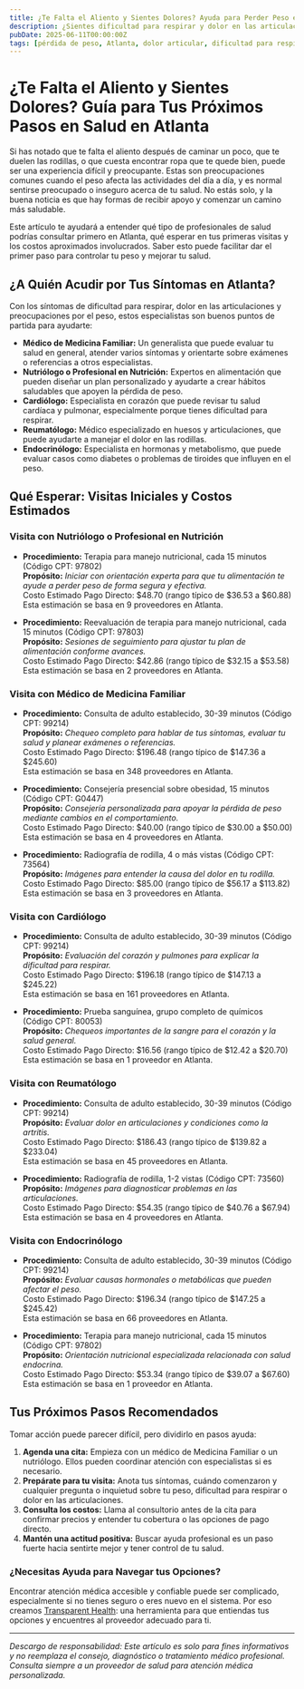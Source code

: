 ```yaml
---
title: ¿Te Falta el Aliento y Sientes Dolores? Ayuda para Perder Peso en Atlanta  
description: ¿Sientes dificultad para respirar y dolor en las articulaciones? Aprende a quién acudir y los costos estimados para comenzar a bajar de peso en Atlanta, GA.  
pubDate: 2025-06-11T00:00:00Z  
tags: [pérdida de peso, Atlanta, dolor articular, dificultad para respirar, proveedores de salud, costos de salud]  
---
```


# ¿Te Falta el Aliento y Sientes Dolores? Guía para Tus Próximos Pasos en Salud en Atlanta

Si has notado que te falta el aliento después de caminar un poco, que te duelen las rodillas, o que cuesta encontrar ropa que te quede bien, puede ser una experiencia difícil y preocupante. Estas son preocupaciones comunes cuando el peso afecta las actividades del día a día, y es normal sentirse preocupado o inseguro acerca de tu salud. No estás solo, y la buena noticia es que hay formas de recibir apoyo y comenzar un camino más saludable.

Este artículo te ayudará a entender qué tipo de profesionales de salud podrías consultar primero en Atlanta, qué esperar en tus primeras visitas y los costos aproximados involucrados. Saber esto puede facilitar dar el primer paso para controlar tu peso y mejorar tu salud.

## ¿A Quién Acudir por Tus Síntomas en Atlanta?

Con los síntomas de dificultad para respirar, dolor en las articulaciones y preocupaciones por el peso, estos especialistas son buenos puntos de partida para ayudarte:

- **Médico de Medicina Familiar:** Un generalista que puede evaluar tu salud en general, atender varios síntomas y orientarte sobre exámenes o referencias a otros especialistas.  
- **Nutriólogo o Profesional en Nutrición:** Expertos en alimentación que pueden diseñar un plan personalizado y ayudarte a crear hábitos saludables que apoyen la pérdida de peso.  
- **Cardiólogo:** Especialista en corazón que puede revisar tu salud cardíaca y pulmonar, especialmente porque tienes dificultad para respirar.  
- **Reumatólogo:** Médico especializado en huesos y articulaciones, que puede ayudarte a manejar el dolor en las rodillas.  
- **Endocrinólogo:** Especialista en hormonas y metabolismo, que puede evaluar casos como diabetes o problemas de tiroides que influyen en el peso.

## Qué Esperar: Visitas Iniciales y Costos Estimados

### Visita con Nutriólogo o Profesional en Nutrición

- **Procedimiento:** Terapia para manejo nutricional, cada 15 minutos (Código CPT: 97802)  
  **Propósito:** *Iniciar con orientación experta para que tu alimentación te ayude a perder peso de forma segura y efectiva.*  
  Costo Estimado Pago Directo: $48.70 (rango típico de $36.53 a $60.88)  
  Esta estimación se basa en 9 proveedores en Atlanta.

- **Procedimiento:** Reevaluación de terapia para manejo nutricional, cada 15 minutos (Código CPT: 97803)  
  **Propósito:** *Sesiones de seguimiento para ajustar tu plan de alimentación conforme avances.*  
  Costo Estimado Pago Directo: $42.86 (rango típico de $32.15 a $53.58)  
  Esta estimación se basa en 2 proveedores en Atlanta.

### Visita con Médico de Medicina Familiar

- **Procedimiento:** Consulta de adulto establecido, 30-39 minutos (Código CPT: 99214)  
  **Propósito:** *Chequeo completo para hablar de tus síntomas, evaluar tu salud y planear exámenes o referencias.*  
  Costo Estimado Pago Directo: $196.48 (rango típico de $147.36 a $245.60)  
  Esta estimación se basa en 348 proveedores en Atlanta.

- **Procedimiento:** Consejería presencial sobre obesidad, 15 minutos (Código CPT: G0447)  
  **Propósito:** *Consejería personalizada para apoyar la pérdida de peso mediante cambios en el comportamiento.*  
  Costo Estimado Pago Directo: $40.00 (rango típico de $30.00 a $50.00)  
  Esta estimación se basa en 4 proveedores en Atlanta.

- **Procedimiento:** Radiografía de rodilla, 4 o más vistas (Código CPT: 73564)  
  **Propósito:** *Imágenes para entender la causa del dolor en tu rodilla.*  
  Costo Estimado Pago Directo: $85.00 (rango típico de $56.17 a $113.82)  
  Esta estimación se basa en 3 proveedores en Atlanta.

### Visita con Cardiólogo

- **Procedimiento:** Consulta de adulto establecido, 30-39 minutos (Código CPT: 99214)  
  **Propósito:** *Evaluación del corazón y pulmones para explicar la dificultad para respirar.*  
  Costo Estimado Pago Directo: $196.18 (rango típico de $147.13 a $245.22)  
  Esta estimación se basa en 161 proveedores en Atlanta.

- **Procedimiento:** Prueba sanguínea, grupo completo de químicos (Código CPT: 80053)  
  **Propósito:** *Chequeos importantes de la sangre para el corazón y la salud general.*  
  Costo Estimado Pago Directo: $16.56 (rango típico de $12.42 a $20.70)  
  Esta estimación se basa en 1 proveedor en Atlanta.

### Visita con Reumatólogo

- **Procedimiento:** Consulta de adulto establecido, 30-39 minutos (Código CPT: 99214)  
  **Propósito:** *Evaluar dolor en articulaciones y condiciones como la artritis.*  
  Costo Estimado Pago Directo: $186.43 (rango típico de $139.82 a $233.04)  
  Esta estimación se basa en 45 proveedores en Atlanta.

- **Procedimiento:** Radiografía de rodilla, 1-2 vistas (Código CPT: 73560)  
  **Propósito:** *Imágenes para diagnosticar problemas en las articulaciones.*  
  Costo Estimado Pago Directo: $54.35 (rango típico de $40.76 a $67.94)  
  Esta estimación se basa en 4 proveedores en Atlanta.

### Visita con Endocrinólogo

- **Procedimiento:** Consulta de adulto establecido, 30-39 minutos (Código CPT: 99214)  
  **Propósito:** *Evaluar causas hormonales o metabólicas que pueden afectar el peso.*  
  Costo Estimado Pago Directo: $196.34 (rango típico de $147.25 a $245.42)  
  Esta estimación se basa en 66 proveedores en Atlanta.

- **Procedimiento:** Terapia para manejo nutricional, cada 15 minutos (Código CPT: 97802)  
  **Propósito:** *Orientación nutricional especializada relacionada con salud endocrina.*  
  Costo Estimado Pago Directo: $53.34 (rango típico de $39.07 a $67.60)  
  Esta estimación se basa en 1 proveedor en Atlanta.

## Tus Próximos Pasos Recomendados

Tomar acción puede parecer difícil, pero dividirlo en pasos ayuda:

1. **Agenda una cita:** Empieza con un médico de Medicina Familiar o un nutriólogo. Ellos pueden coordinar atención con especialistas si es necesario.  
2. **Prepárate para tu visita:** Anota tus síntomas, cuándo comenzaron y cualquier pregunta o inquietud sobre tu peso, dificultad para respirar o dolor en las articulaciones.  
3. **Consulta los costos:** Llama al consultorio antes de la cita para confirmar precios y entender tu cobertura o las opciones de pago directo.  
4. **Mantén una actitud positiva:** Buscar ayuda profesional es un paso fuerte hacia sentirte mejor y tener control de tu salud.

### ¿Necesitas Ayuda para Navegar tus Opciones?

Encontrar atención médica accesible y confiable puede ser complicado, especialmente si no tienes seguro o eres nuevo en el sistema. Por eso creamos [Transparent Health](https://transparenthealth.ai): una herramienta para que entiendas tus opciones y encuentres al proveedor adecuado para ti.

---

*Descargo de responsabilidad: Este artículo es solo para fines informativos y no reemplaza el consejo, diagnóstico o tratamiento médico profesional. Consulta siempre a un proveedor de salud para atención médica personalizada.*